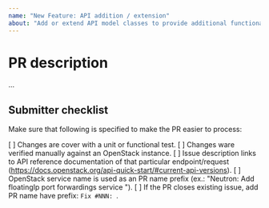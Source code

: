 ```yaml
---
name: "New Feature: API addition / extension"
about: "Add or extend API model classes to provide additional functionality"
---
```


# PR description

...

## Submitter checklist

Make sure that following is specified to make the PR easier to process:

[ ] Changes are cover with a unit or functional test.
[ ] Changes ware verified manually against an OpenStack instance.
[ ] Issue description links to API reference documentation of that particular endpoint/request (https://docs.openstack.org/api-quick-start/#current-api-versions).
[ ] OpenStack service name is used as an PR name prefix (ex.: "Neutron: Add floatingIp port forwardings service
").
[ ] If the PR closes existing issue, add PR name have prefix: `Fix #NNN: `.
